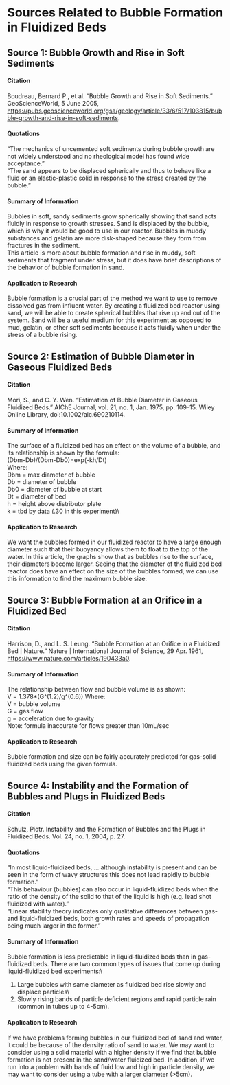 # Sources Related to Bubble Formation in Fluidized Beds

## Source 1: Bubble Growth and Rise in Soft Sediments
#### Citation
Boudreau, Bernard P., et al. “Bubble Growth and Rise in Soft Sediments.” GeoScienceWorld, 5 June 2005, https://pubs.geoscienceworld.org/gsa/geology/article/33/6/517/103815/bubble-growth-and-rise-in-soft-sediments.
#### Quotations
“The mechanics of uncemented soft sediments during bubble growth are not widely
understood and no rheological model has found wide acceptance.”\
“The sand appears to be displaced spherically and thus to behave like a fluid or an elastic-plastic solid in response to the stress created by the bubble.”
#### Summary of Information
Bubbles in soft, sandy sediments grow spherically showing that sand acts fluidly in response to growth stresses. Sand is displaced by the bubble, which is why it would be good to use in our reactor. Bubbles in muddy substances and gelatin are more disk-shaped because they form from fractures in the sediment.\
This article is more about bubble formation and rise in muddy, soft sediments that fragment under stress, but it does have brief descriptions of the behavior of bubble formation in sand.
#### Application to Research
Bubble formation is a crucial part of the method we want to use to remove dissolved gas from influent water.  By creating a fluidized bed reactor using sand, we will be able to create spherical bubbles that rise up and out of the system.  Sand will be a useful medium for this experiment as opposed to mud, gelatin, or other soft sediments because it acts fluidly when under the stress of a bubble rising.

## Source 2: Estimation of Bubble Diameter in Gaseous Fluidized Beds
#### Citation
Mori, S., and C. Y. Wen. “Estimation of Bubble Diameter in Gaseous Fluidized Beds.” AIChE Journal, vol. 21, no. 1, Jan. 1975, pp. 109–15. Wiley Online Library, doi:10.1002/aic.690210114.
#### Summary of Information
The surface of a fluidized bed has an effect on the volume of a bubble, and its relationship is shown by the formula:\
(Dbm-Db)/(Dbm-Db0)=exp(-kh/Dt)\
Where:\
Dbm = max diameter of bubble\
Db = diameter of bubble\
Db0 = diameter of bubble at start\
Dt = diameter of bed\
h = height above distributor plate\
k = tbd by data (.30 in this experiment)\
#### Application to Research
We want the bubbles formed in our fluidized reactor to have a large enough diameter such that their buoyancy allows them to float to the top of the water.  In this article, the graphs show that as bubbles rise to the surface, their diameters become larger.  Seeing that the diameter of the fluidized bed reactor does have an effect on the size of the bubbles formed, we can use this information to find the maximum bubble size.

## Source 3: Bubble Formation at an Orifice in a Fluidized Bed
#### Citation
Harrison, D., and L. S. Leung. “Bubble Formation at an Orifice in a Fluidized Bed | Nature.” Nature | International Journal of Science, 29 Apr. 1961, https://www.nature.com/articles/190433a0.
#### Summary of Information
The relationship between flow and bubble volume is as shown:\
V = 1.378*(G^(1.2)/g^(0.6))
Where:\
V = bubble volume\
G = gas flow\
g = acceleration due to gravity\
Note: formula inaccurate for flows greater than 10mL/sec
#### Application to Research
Bubble formation and size can be fairly accurately predicted for gas-solid fluidized beds using the given formula.

## Source 4: Instability and the Formation of Bubbles and Plugs in Fluidized Beds
#### Citation
Schulz, Piotr. Instability and the Formation of Bubbles and the Plugs in Fluidized Beds. Vol. 24, no. 1, 2004, p. 27.
#### Quotations
“In most liquid-fluidized beds, … although instability is present and can be seen in the form of wavy structures this does not lead rapidly to bubble formation.”\
“This behaviour (bubbles) can also occur in liquid-fluidized beds when the ratio of the density of the solid to that of the liquid is high (e.g. lead shot fluidized with water).”\
“Linear stability theory indicates only qualitative differences between gas- and liquid-fluidized beds, both growth rates and speeds of propagation being much larger in the former.”
#### Summary of Information
Bubble formation is less predictable in liquid-fluidized beds than in gas-fluidized beds. There are two common types of issues that come up during liquid-fluidized bed experiments:\
1. Large bubbles with same diameter as fluidized bed rise slowly and displace particles\
2. Slowly rising bands of particle deficient regions and rapid particle rain (common in tubes up to 4-5cm).
#### Application to Research
If we have problems forming bubbles in our fluidized bed of sand and water, it could be because of the density ratio of sand to water. We may want to consider using a solid material with a higher density if we find that bubble formation is not present in the sand/water fluidized bed. In addition, if we run into a problem with bands of fluid low and high in particle density, we may want to consider using a tube with a larger diameter (>5cm).
